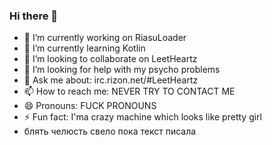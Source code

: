 ### Hi there 👋

- 🔭 I’m currently working on RiasuLoader
- 🌱 I’m currently learning Kotlin
- 👯 I’m looking to collaborate on LeetHeartz
- 🤔 I’m looking for help with my psycho problems
- 💬 Ask me about: irc.rizon.net/#LeetHeartz
- 📫 How to reach me: NEVER TRY TO CONTACT ME
- 😄 Pronouns: FUCK PRONOUNS
- ⚡ Fun fact: I'ma crazy machine which looks like pretty girl
- блять челюсть свело пока текст писала

